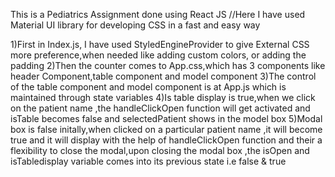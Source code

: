 This is a Pediatrics Assignment done using React JS
//Here I have used Material UI library for developing CSS in a fast and easy way

1)First in Index.js, I have used StyledEngineProvider to give External CSS more preference,when needed like adding custom colors, or adding the padding
2)Then the counter comes to App.css,which has 3 components like header Component,table component and model component
3)The control of the table component and model component is at App.js which is maintained through state variables
4)Is table display is true,when we click on the patient name ,the handleClickOpen function will get activated and isTable becomes false and selectedPatient shows in the model box
5)Modal box is false initally,when clicked on a particular patient name ,it will become true and it will display with the help of handleClickOpen function and their a flexibility to close the modal,upon closing the modal box ,the isOpen and isTabledisplay variable comes into its previous state i.e false & true

